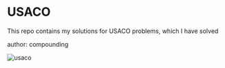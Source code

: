 # USACO
This repo contains my solutions for USACO problems, which I have solved

author:  compounding

![usaco](https://github.com/user-attachments/assets/328d2559-2f53-49d3-b42e-f3c3eff56497)
